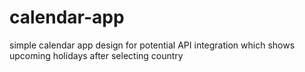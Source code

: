 # calendar-app
simple calendar app design for potential API integration which shows upcoming holidays after selecting country
